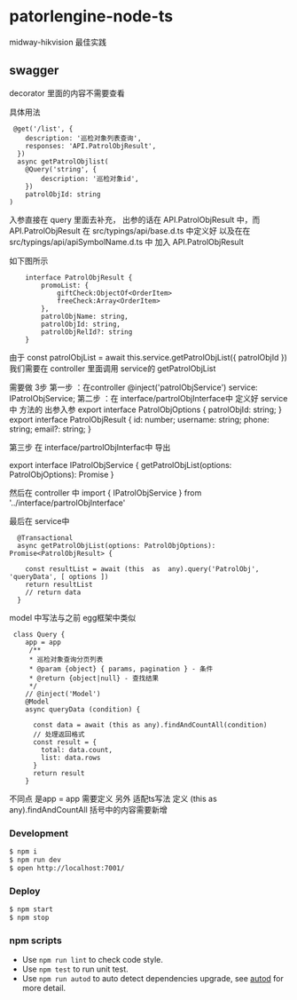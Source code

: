 # patorlengine-node-ts

midway-hikvision 最佳实践

## swagger  

<!-- add docs here for user -->

decorator 里面的内容不需要查看 

具体用法 

``` 
 @get('/list', {
    description: '巡检对象列表查询',
    responses: 'API.PatrolObjResult',
  })
  async getPatrolObjlist(
    @Query('string', {
        description: '巡检对象id',
    })
    patrolObjId: string
)
```
入参直接在 query 里面去补充， 出参的话在 API.PatrolObjResult 中，而 API.PatrolObjResult 在 src/typings/api/base.d.ts 中定义好 
以及在在 src/typings/api/apiSymbolName.d.ts 中 加入 API.PatrolObjResult

如下图所示

``` 
    interface PatrolObjResult {
        promoList: {
            giftCheck:ObjectOf<OrderItem>
            freeCheck:Array<OrderItem>
        },
        patrolObjName: string,
        patrolObjId: string,
        patrolObjRelId?: string   
    }
```


由于   const patrolObjList = await this.service.getPatrolObjList({ patrolObjId })  我们需要在 controller 里面调用 service的 getPatrolObjList

需要做 3步 
第一步 ：在controller 
  @inject('patrolObjService')
  service: IPatrolObjService;
第二步 ：在 interface/partrolObjInterface中 定义好 service中 方法的 出参入参
export interface PatrolObjOptions {
  patrolObjId: string;
}
export interface PatrolObjResult {
  id: number;
  username: string;
  phone: string;
  email?: string;
}

第三步 在 interface/partrolObjInterfac中 
导出 

export interface IPatrolObjService {
  getPatrolObjList(options: PatrolObjOptions): Promise<PatrolObjResult>
}

然后在 controller 中 
import { IPatrolObjService } from '../interface/partrolObjInterface'



最后在 service中 
```
  @Transactional
  async getPatrolObjList(options: PatrolObjOptions): Promise<PatrolObjResult> {

    const resultList = await (this  as  any).query('PatrolObj', 'queryData', [ options ])
    return resultList
    // return data
  }
```

model 中写法与之前 egg框架中类似
```
 class Query {
    app = app
     /**
     * 巡检对象查询分页列表
     * @param {object} { params, pagination } - 条件
     * @return {object|null} - 查找结果
     */
    // @inject('Model')
    @Model
    async queryData (condition) {
  
      const data = await (this as any).findAndCountAll(condition)
      // 处理返回格式
      const result = {
        total: data.count,
        list: data.rows
      }
      return result
    }
```

不同点 是app = app 需要定义 另外 适配ts写法 定义 (this as any).findAndCountAll  括号中的内容需要新增

### Development

```bash
$ npm i
$ npm run dev
$ open http://localhost:7001/
```

### Deploy

```bash
$ npm start
$ npm stop
```

### npm scripts

- Use `npm run lint` to check code style.
- Use `npm test` to run unit test.
- Use `npm run autod` to auto detect dependencies upgrade, see [autod](https://www.npmjs.com/package/autod) for more detail.


[midway]: https://midwayjs.org
